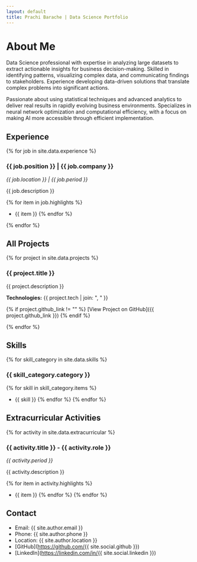 ```yaml
---
layout: default
title: Prachi Barache | Data Science Portfolio
---
```


# About Me

Data Science professional with expertise in analyzing large datasets to extract actionable insights for business decision-making. Skilled in identifying patterns, visualizing complex data, and communicating findings to stakeholders. Experience developing data-driven solutions that translate complex problems into significant actions.

Passionate about using statistical techniques and advanced analytics to deliver real results in rapidly evolving business environments. Specializes in neural network optimization and computational efficiency, with a focus on making AI more accessible through efficient implementation.

## Experience

{% for job in site.data.experience %}
### {{ job.position }} | {{ job.company }}
*{{ job.location }} | {{ job.period }}*

{{ job.description }}

{% for item in job.highlights %}
- {{ item }}
{% endfor %}

{% endfor %}

<!-- ## Featured Projects

{% assign featured_projects = site.data.projects | where: "featured", true %}
{% for project in featured_projects %}
### {{ project.title }}
{{ project.description }}

**Technologies:** {{ project.tech | join: ", " }}

{% endfor %} -->

## All Projects

{% for project in site.data.projects %}
### {{ project.title }}
{{ project.description }}

**Technologies:** {{ project.tech | join: ", " }}

{% if project.github_link != "" %}
[View Project on GitHub]({{ project.github_link }})
{% endif %}

{% endfor %}

## Skills

{% for skill_category in site.data.skills %}
### {{ skill_category.category }}
{% for skill in skill_category.items %}
- {{ skill }}
{% endfor %}
{% endfor %}

## Extracurricular Activities

{% for activity in site.data.extracurricular %}
### {{ activity.title }} - {{ activity.role }}
*{{ activity.period }}*

{{ activity.description }}

{% for item in activity.highlights %}
- {{ item }}
{% endfor %}
{% endfor %}

## Contact

- Email: {{ site.author.email }}
- Phone: {{ site.author.phone }}
- Location: {{ site.author.location }}
- [GitHub](https://github.com/{{ site.social.github }})
- [LinkedIn](https://linkedin.com/in/{{ site.social.linkedin }})